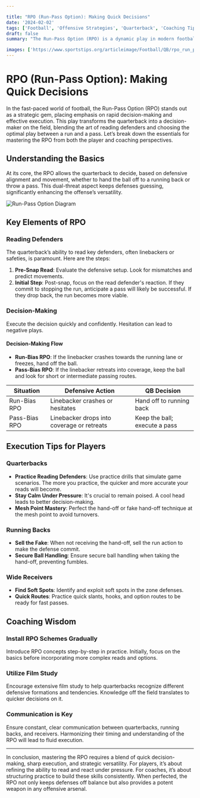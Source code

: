 ```yaml
---

title: "RPO (Run-Pass Option): Making Quick Decisions"
date: '2024-02-02'
tags: ['Football', 'Offensive Strategies', 'Quarterback', 'Coaching Tips', 'Player Development', 'RPO', 'Run-Pass Option', 'Decision Making', 'Game Tactics']
draft: false
summary: "The Run-Pass Option (RPO) is a dynamic play in modern football that demands rapid decision-making and adaptive execution from quarterbacks. This article delves into the intricacies of the RPO, offering insights from both player and coaching perspectives."

images: ['https://www.sportstips.org/articleimage/Football/QB/rpo_run_pass_option_making_quick_decisions.webp', 'https://www.sportstips.org/articleimage/Football/QB/rpo_run_pass_option_making_quick_decisions_1_20240714_160906.webp']
---
```


# RPO (Run-Pass Option): Making Quick Decisions

In the fast-paced world of football, the Run-Pass Option (RPO) stands out as a strategic gem, placing emphasis on rapid decision-making and effective execution. This play transforms the quarterback into a decision-maker on the field, blending the art of reading defenders and choosing the optimal play between a run and a pass. Let’s break down the essentials for mastering the RPO from both the player and coaching perspectives.

## Understanding the Basics

At its core, the RPO allows the quarterback to decide, based on defensive alignment and movement, whether to hand the ball off to a running back or throw a pass. This dual-threat aspect keeps defenses guessing, significantly enhancing the offense’s versatility.

![Run-Pass Option Diagram](https://www.sportstips.org/articleimage/Football/QB/rpo_run_pass_option_making_quick_decisions_1_20240714_160906.webp)

## Key Elements of RPO

### Reading Defenders

The quarterback’s ability to read key defenders, often linebackers or safeties, is paramount. Here are the steps:

1. **Pre-Snap Read**: Evaluate the defensive setup. Look for mismatches and predict movements.
2. **Initial Step**: Post-snap, focus on the read defender's reaction. If they commit to stopping the run, anticipate a pass will likely be successful. If they drop back, the run becomes more viable.

### Decision-Making

Execute the decision quickly and confidently. Hesitation can lead to negative plays.

#### Decision-Making Flow

- **Run-Bias RPO**: If the linebacker crashes towards the running lane or freezes, hand off the ball.
- **Pass-Bias RPO**: If the linebacker retreats into coverage, keep the ball and look for short or intermediate passing routes.

| **Situation**      | **Defensive Action**                     | **QB Decision**                     |
|---------------------|------------------------------------------|-------------------------------------|
| Run-Bias RPO       | Linebacker crashes or hesitates          | Hand off to running back            |
| Pass-Bias RPO      | Linebacker drops into coverage or retreats| Keep the ball; execute a pass       |

## Execution Tips for Players

### Quarterbacks

- **Practice Reading Defenders**: Use practice drills that simulate game scenarios. The more you practice, the quicker and more accurate your reads will become.
- **Stay Calm Under Pressure**: It's crucial to remain poised. A cool head leads to better decision-making.
- **Mesh Point Mastery**: Perfect the hand-off or fake hand-off technique at the mesh point to avoid turnovers.

### Running Backs

- **Sell the Fake**: When not receiving the hand-off, sell the run action to make the defense commit.
- **Secure Ball Handling**: Ensure secure ball handling when taking the hand-off, preventing fumbles.

### Wide Receivers

- **Find Soft Spots**: Identify and exploit soft spots in the zone defenses.
- **Quick Routes**: Practice quick slants, hooks, and option routes to be ready for fast passes.

## Coaching Wisdom

### Install RPO Schemes Gradually

Introduce RPO concepts step-by-step in practice. Initially, focus on the basics before incorporating more complex reads and options.

### Utilize Film Study

Encourage extensive film study to help quarterbacks recognize different defensive formations and tendencies. Knowledge off the field translates to quicker decisions on it.

### Communication is Key

Ensure constant, clear communication between quarterbacks, running backs, and receivers. Harmonizing their timing and understanding of the RPO will lead to fluid execution.

---

In conclusion, mastering the RPO requires a blend of quick decision-making, sharp execution, and strategic versatility. For players, it’s about refining the ability to read and react under pressure. For coaches, it’s about structuring practice to build these skills consistently. When perfected, the RPO not only keeps defenses off balance but also provides a potent weapon in any offensive arsenal.